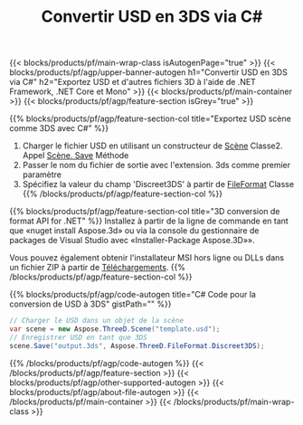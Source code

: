 ﻿---
title: Convertir USD en 3DS via C# 
description: Convertir USD et d'autres fichiers 3D en utilisant .NET API
url: /fr/net/conversion/usd-to-3ds/
family: 3d
platformtag: net
feature: conversion
informat: USD
outformat: 3DS
otherformats: OBJ STL HTML FBX RVM JT DAE DXF 
---
{{< blocks/products/pf/main-wrap-class isAutogenPage="true" >}}
{{< blocks/products/pf/agp/upper-banner-autogen h1="Convertir USD en 3DS via C#" h2="Exportez USD et d\'autres fichiers 3D à l\'aide de .NET Framework, .NET Core et Mono" >}}
{{< blocks/products/pf/main-container >}}
{{< blocks/products/pf/agp/feature-section isGrey="true" >}}

{{% blocks/products/pf/agp/feature-section-col title="Exportez USD scène comme 3DS avec C#" %}}
1. Charger le fichier USD en utilisant un constructeur de [Scène](https://apireference.aspose.com/3d/net/aspose.threed/scene) Classe2. Appel [Scène. Save](https://apireference.aspose.com/3d/net/aspose.threed/scene/methods/save/index) Méthode
3. Passer le nom du fichier de sortie avec l'extension. 3ds comme premier paramètre
4. Spécifiez la valeur du champ 'Discreet3DS' à partir de [FileFormat](https://apireference.aspose.com/3d/net/aspose.threed/fileformat/fields/index) Classe
{{% /blocks/products/pf/agp/feature-section-col %}}

{{% blocks/products/pf/agp/feature-section-col title="3D conversion de format API for .NET" %}}
Installez à partir de la ligne de commande en tant que «nuget install Aspose.3d» ou via la console du gestionnaire de packages de Visual Studio avec «Installer-Package Aspose.3D»».

Vous pouvez également obtenir l'installateur MSI hors ligne ou DLLs dans un fichier ZIP à partir de [Téléchargements](https://downloads.aspose.com/3d/net).
{{% /blocks/products/pf/agp/feature-section-col %}}

{{% blocks/products/pf/agp/code-autogen title="C# Code pour la conversion de USD à 3DS" gistPath="" %}}
```cs
// Charger le USD dans un objet de la scène 
var scene = new Aspose.ThreeD.Scene("template.usd");
// Enregistrer USD en tant que 3DS 
scene.Save("output.3ds", Aspose.ThreeD.FileFormat.Discreet3DS);

```
{{% /blocks/products/pf/agp/code-autogen %}}
{{< /blocks/products/pf/agp/feature-section >}}
{{< blocks/products/pf/agp/other-supported-autogen >}}
{{< blocks/products/pf/agp/about-file-autogen >}}
{{< /blocks/products/pf/main-container >}}
{{< /blocks/products/pf/main-wrap-class >}}